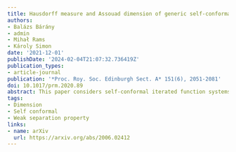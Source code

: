 ```yaml
---
title: Hausdorff measure and Assouad dimension of generic self-conformal IFS on the line
authors:
- Balázs Bárány
- admin
- Mihał Rams
- Károly Simon
date: '2021-12-01'
publishDate: '2024-02-04T21:07:32.736419Z'
publication_types:
- article-journal
publication: '*Proc. Roy. Soc. Edinburgh Sect. A* 151(6), 2051-2081'
doi: 10.1017/prm.2020.89
abstract: This paper considers self-conformal iterated function systems (IFSs) on the real line whose first level cylinders overlap. In the space of self-conformal IFSs, we show that generically (in topological sense) if the attractor of such a system has Hausdorff dimension less than 1 then it has zero appropriate dimensional Hausdorff measure and its Assouad dimension is equal to 1. Our main contribution is in showing that if the cylinders intersect then the IFS generically does not satisfy the weak separation property and hence, we may apply a recent result of Angelevska, Käenmäki and Troscheit. This phenomenon holds for transversal families (in particular for the translation family) typically, in the self-similar case, in both topological and in measure theoretical sense, and in the more general self-conformal case in the topological sense.
tags:
- Dimension
- Self conformal
- Weak separation property
links:
- name: arXiv
  url: https://arxiv.org/abs/2006.02412
---
```

